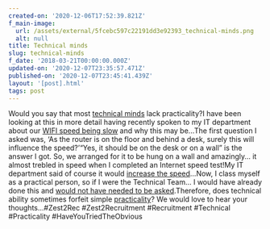 ```yaml
---
created-on: '2020-12-06T17:52:39.821Z'
f_main-image:
  url: /assets/external/5fcebc597c22191dd3e92393_technical-minds.png
  alt: null
title: Technical minds
slug: technical-minds
f_date: '2018-03-21T00:00:00.000Z'
updated-on: '2020-12-07T23:35:57.471Z'
published-on: '2020-12-07T23:45:41.439Z'
layout: '[post].html'
tags: post
---
```


Would you say that most [technical minds](#) lack practicality?I have been looking at this in more detail having recently spoken to my IT department about our [WIFI speed being slow](#) and why this may be...The first question I asked was, ‘As the router is on the floor and behind a desk, surely this will influence the speed?’“Yes, it should be on the desk or on a wall” is the answer I got. So, we arranged for it to be hung on a wall and amazingly… it almost trebled in speed when I completed an Internet speed test!My IT department said of course it would [increase the speed](#)…Now, I class myself as a practical person, so if I were the Technical Team… I would have already done this and [would not have needed to be asked](#).Therefore, does technical ability sometimes forfeit simple [practicality](#)? We would love to hear your thoughts…#Zest2Rec #Zest2Recruitment #Recruitment #Technical #Practicality #HaveYouTriedTheObvious
